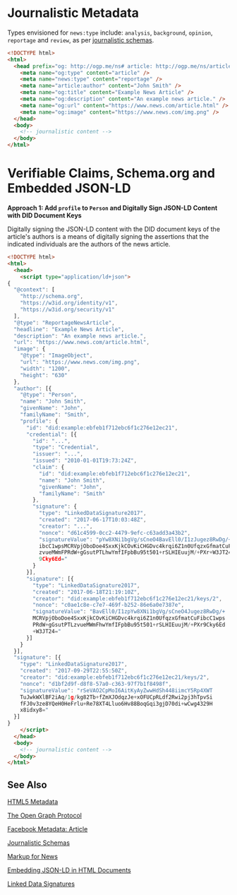 # Journalistic Metadata

Types envisioned for `news:type` include: `analysis`, `background`, `opinion`, `reportage` and `review`, as per [journalistic schemas](journalistic-schemas.md).

```html
<!DOCTYPE html>
<html>
  <head prefix="og: http://ogp.me/ns# article: http://ogp.me/ns/article# news: http://example.com#">
    <meta name="og:type" content="article" />
    <meta name="news:type" content="reportage" />
    <meta name="article:author" content="John Smith" />
    <meta name="og:title" content="Example News Article" />
    <meta name="og:description" content="An example news article." />
    <meta name="og:url" content="https://www.news.com/article.html" />
    <meta name="og:image" content="https://www.news.com/img.png" />
  </head>
  <body>
    <!-- journalistic content -->
  </body>
</html>  
```

# Verifiable Claims, Schema.org and Embedded JSON-LD
**Approach 1: Add `profile` to `Person` and Digitally Sign JSON-LD Content with DID Document Keys**

Digitally signing the JSON-LD content with the DID document keys of the article's authors is a means of digitally signing the assertions that the indicated individuals are the authors of the news article.
```html
<!DOCTYPE html>
<html>
  <head>
    <script type="application/ld+json">
{
  "@context": [
    "http://schema.org",
    "https://w3id.org/identity/v1",
    "https://w3id.org/security/v1"
  ],
  "@type": "ReportageNewsArticle",
  "headline": "Example News Article",
  "description": "An example news article.",
  "url": "https://www.news.com/article.html",
  "image": {
    "@type": "ImageObject",
    "url": "https://www.news.com/img.png",
    "width": "1200",
    "height": "630"
  },
  "author": [{
    "@type": "Person",
    "name": "John Smith",
    "givenName": "John",
    "familyName": "Smith",
    "profile": {
      "id": "did:example:ebfeb1f712ebc6f1c276e12ec21",
      "credential": [{
        "id": "...",
        "type": "Credential",
        "issuer": "...",
        "issued": "2010-01-01T19:73:24Z",
        "claim": {
          "id": "did:example:ebfeb1f712ebc6f1c276e12ec21",
          "name": "John Smith",
          "givenName": "John",
          "familyName": "Smith"
        },
        "signature": {
          "type": "LinkedDataSignature2017",
          "created": "2017-06-17T10:03:48Z",
          "creator": "...",
          "nonce": "d61c4599-0cc2-4479-9efc-c63add3a43b2",
          "signatureValue": "pYw8XNi1bgVg/sCneO4BavEll0/I1zJugez8RwDg/+
          ibcC1wpsMCRVpjOboDoe4SxxKjkCOvKiCHGDvc4krqi6Z1n0UfqzxGfmatCuF
          zvueMWmFPRdW+gGsutPTLhwYmfIFpbBu95t501+rSLHIEuujM/+PXr+W3JT24
          9Cky6Ed="
        }
      }],
      "signature": [{
        "type": "LinkedDataSignature2017",
        "created": "2017-06-18T21:19:10Z",
        "creator": "did:example:ebfeb1f712ebc6f1c276e12ec21/keys/2",
        "nonce": "c0ae1c8e-c7e7-469f-b252-86e6a0e7387e",
        "signatureValue": "BavEll0/I1zpYw8XNi1bgVg/sCneO4Jugez8RwDg/+
        MCRVpjOboDoe4SxxKjkCOvKiCHGDvc4krqi6Z1n0UfqzxGfmatCuFibcC1wps
        PRdW+gGsutPTLzvueMWmFhwYmfIFpbBu95t501+rSLHIEuujM/+PXr9Cky6Ed
        +W3JT24="
      }]
    }
  }],
  "signature": [{
    "type": "LinkedDataSignature2017",
    "created": "2017-09-29T22:55:50Z",
    "creator": "did:example:ebfeb1f712ebc6f1c276e12ec21/keys/2",
    "nonce": "d1bf2d9f-d8f8-57a0-c363-97f7b1f8498f",
    "signatureValue": "rSeVAO2CpMoI6AitKyAyZwwHdSh448iimcY5Rp4XWT
    TuJwkWXlBF2iAq/1g/kg82Tb+fZmXJOdqzJe+xOFUCpRLdf2Rwi2pj3hTpvSi
    fFJ0v3ze8YQeH0HeFrlu+Re78XT4Lluo6Hv88BoqGqi3gjD70di+wCwg4329H
    x8idxy8="
  }]
}
    </script>
  </head>
  <body>
    <!-- journalistic content -->
  </body>
</html>
```

## See Also
[HTML5 Metadata](https://www.w3.org/TR/html5/document-metadata.html)

[The Open Graph Protocol](http://ogp.me/)

[Facebook Metadata: Article](https://developers.facebook.com/docs/reference/opengraph/object-type/article/)

[Journalistic Schemas](journalistic-schemas.md)

[Markup for News](https://schema.org/docs/news.html)

[Embedding JSON-LD in HTML Documents](https://json-ld.org/spec/latest/json-ld/#embedding-json-ld-in-html-documents)

[Linked Data Signatures](https://w3c-dvcg.github.io/ld-signatures/)
